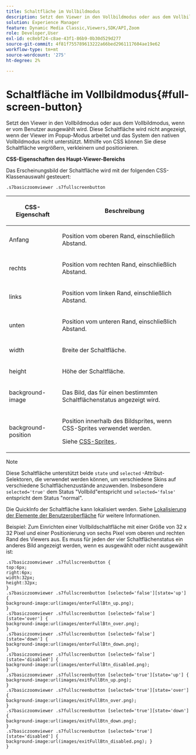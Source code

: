 ```yaml
---
title: Schaltfläche im Vollbildmodus
description: Setzt den Viewer in den Vollbildmodus oder aus dem Vollbildmodus, wenn er vom Benutzer angeklickt wird. Diese Schaltfläche wird nicht angezeigt, wenn der Viewer im Popup-Modus arbeitet und das System den nativen Vollbildmodus nicht unterstützt. Mithilfe von CSS können Sie diese Schaltfläche vergrößern, verkleinern und positionieren.
solution: Experience Manager
feature: Dynamic Media Classic,Viewers,SDK/API,Zoom
role: Developer,User
exl-id: ec8ebf24-c8ae-43f1-86b9-0b30d529d277
source-git-commit: 4f81f755789613222a66bed2961117604ae19e62
workflow-type: tm+mt
source-wordcount: '275'
ht-degree: 2%

---
```


# Schaltfläche im Vollbildmodus{#full-screen-button}

Setzt den Viewer in den Vollbildmodus oder aus dem Vollbildmodus, wenn er vom Benutzer ausgewählt wird. Diese Schaltfläche wird nicht angezeigt, wenn der Viewer im Popup-Modus arbeitet und das System den nativen Vollbildmodus nicht unterstützt. Mithilfe von CSS können Sie diese Schaltfläche vergrößern, verkleinern und positionieren.

<!--<a id="section_061E550C1C1D4DB2BD663A898895B38C"></a>-->

**CSS-Eigenschaften des Haupt-Viewer-Bereichs**

Das Erscheinungsbild der Schaltfläche wird mit der folgenden CSS-Klassenauswahl gesteuert:

```
.s7basiczoomviewer .s7fullscreenbutton
```

<table id="table_94EE3F5BBE4547C0B4943471CEE7EDE4"> 
 <thead> 
  <tr> 
   <th colname="col1" class="entry"> <p> CSS-Eigenschaft </p> </th> 
   <th colname="col2" class="entry"> <p>Beschreibung </p> </th> 
  </tr> 
 </thead>
 <tbody> 
  <tr> 
   <td colname="col1"> <p> <span class="codeph"> Anfang </span> </p> </td> 
   <td colname="col2"> <p>Position vom oberen Rand, einschließlich Abstand. </p> </td> 
  </tr> 
  <tr> 
   <td colname="col1"> <p> <span class="codeph"> rechts </span> </p> </td> 
   <td colname="col2"> <p>Position vom rechten Rand, einschließlich Abstand. </p> </td> 
  </tr> 
  <tr> 
   <td colname="col1"> <p> <span class="codeph"> links </span> </p> </td> 
   <td colname="col2"> <p>Position vom linken Rand, einschließlich Abstand. </p> </td> 
  </tr> 
  <tr> 
   <td colname="col1"> <p> <span class="codeph"> unten </span> </p> </td> 
   <td colname="col2"> <p>Position vom unteren Rand, einschließlich Abstand. </p> </td> 
  </tr> 
  <tr> 
   <td colname="col1"> <p> <span class="codeph"> width </span> </p> </td> 
   <td colname="col2"> <p>Breite der Schaltfläche. </p> </td> 
  </tr> 
  <tr> 
   <td colname="col1"> <p> <span class="codeph"> height </span> </p> </td> 
   <td colname="col2"> <p>Höhe der Schaltfläche. </p> </td> 
  </tr> 
  <tr> 
   <td colname="col1"> <p> <span class="codeph"> background-image </span> </p> </td> 
   <td colname="col2"> <p>Das Bild, das für einen bestimmten Schaltflächenstatus angezeigt wird. </p> </td> 
  </tr> 
  <tr> 
   <td colname="col1"> <p> <span class="codeph"> background-position </span> </p> </td> 
   <td colname="col2"> <p> Position innerhalb des Bildsprites, wenn CSS-Sprites verwendet werden. </p> <p>Siehe <a href="../../../c-html5-s7-aem-asset-viewers/c-html5-20-basic-zoom-viewer-about/c-html5-20-basic-zoom-viewer-customizingviewer/c-html5-20-basic-zoom-viewer-customizingviewer.md#section-9b6d8d601cb441d08214dada7bb4eddc" format="dita" scope="local"> CSS-Sprites </a>. </p> </td> 
  </tr> 
 </tbody> 
</table>

>[!NOTE]
>
>Diese Schaltfläche unterstützt beide `state` und `selected` -Attribut-Selektoren, die verwendet werden können, um verschiedene Skins auf verschiedene Schaltflächenzustände anzuwenden. Insbesondere `selected='true'` dem Status &quot;Vollbild&quot;entspricht und `selected='false'` entspricht dem Status &quot;normal&quot;.

Die QuickInfo der Schaltfläche kann lokalisiert werden. Siehe [Lokalisierung der Elemente der Benutzeroberfläche](../../../c-html5-s7-aem-asset-viewers/c-html5-20-basic-zoom-viewer-about/c-html5-20-basic-zoom-viewer-localization.md#concept-cbfc39344c494eb7b9f6a272cff0cc74) für weitere Informationen.

Beispiel: Zum Einrichten einer Vollbildschaltfläche mit einer Größe von 32 x 32 Pixel und einer Positionierung von sechs Pixel vom oberen und rechten Rand des Viewers aus. Es muss für jeden der vier Schaltflächenstatus ein anderes Bild angezeigt werden, wenn es ausgewählt oder nicht ausgewählt ist:

```
.s7basiczoomviewer .s7fullscreenbutton { 
top:6px; 
right:6px; 
width:32px; 
height:32px; 
} 
.s7basiczoomviewer .s7fullscreenbutton [selected='false'][state='up'] { 
background-image:url(images/enterFullBtn_up.png); 
} 
.s7basiczoomviewer .s7fullscreenbutton [selected='false'][state='over'] {  
background-image:url(images/enterFullBtn_over.png); 
} 
.s7basiczoomviewer .s7fullscreenbutton [selected='false'][state='down'] {  
background-image:url(images/enterFullBtn_down.png); 
} 
.s7basiczoomviewer .s7fullscreenbutton [selected='false'][state='disabled'] { 
background-image:url(images/enterFullBtn_disabled.png); 
} 
.s7basiczoomviewer .s7fullscreenbutton [selected='true'][state='up'] {  
background-image:url(images/exitFullBtn_up.png); 
} 
.s7basiczoomviewer .s7fullscreenbutton [selected='true'][state='over'] {  
background-image:url(images/exitFullBtn_over.png); 
} 
.s7basiczoomviewer .s7fullscreenbutton [selected='true'][state='down'] {  
background-image:url(images/exitFullBtn_down.png); 
} 
.s7basiczoomviewer .s7fullscreenbutton [selected='true'][state='disabled'] {  
background-image:url(images/exitFullBtn_disabled.png); } 
}
```
